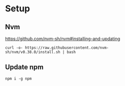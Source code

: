 # Setup

## Nvm
https://github.com/nvm-sh/nvm#installing-and-updating
```
curl -o- https://raw.githubusercontent.com/nvm-sh/nvm/v0.38.0/install.sh | bash
```

## Update npm
```
npm i -g npm
```

